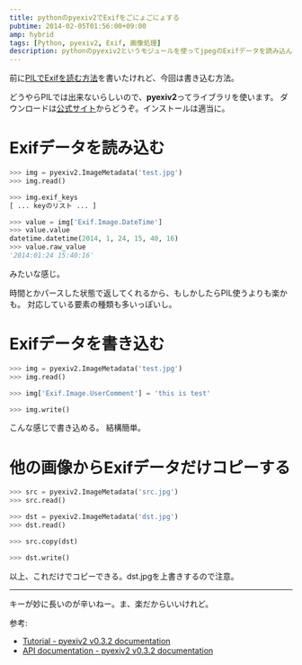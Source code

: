 ```yaml
---
title: pythonのpyexiv2でExifをごにょごにょする
pubtime: 2014-02-05T01:56:00+09:00
amp: hybrid
tags: [Python, pyexiv2, Exif, 画像処理]
description: pythonのpyexiv2というモジュールを使ってjpegのExifデータを読み込んだり書き込んだりを試してみました。
---
```


前に[PILでExifを読む方法](/blog/2013/11/python-exif-with-pil)を書いたけれど、今回は書き込む方法。

どうやらPILでは出来ないらしいので、**pyexiv2**ってライブラリを使います。
ダウンロードは[公式サイト](http://tilloy.net/dev/pyexiv2/)からどうぞ。インストールは適当に。

# Exifデータを読み込む
``` python
>>> img = pyexiv2.ImageMetadata('test.jpg')
>>> img.read()

>>> img.exif_keys
[ ... keyのリスト ... ]

>>> value = img['Exif.Image.DateTime']
>>> value.value
datetime.datetime(2014, 1, 24, 15, 40, 16)
>>> value.raw_value
'2014:01:24 15:40:16'
```
みたいな感じ。

時間とかパースした状態で返してくれるから、もしかしたらPIL使うよりも楽かも。
対応している要素の種類も多いっぽいし。

# Exifデータを書き込む
``` python
>>> img = pyexiv2.ImageMetadata('test.jpg')
>>> img.read()

>>> img['Exif.Image.UserComment'] = 'this is test'

>>> img.write()
```
こんな感じで書き込める。
結構簡単。

# 他の画像からExifデータだけコピーする
``` python
>>> src = pyexiv2.ImageMetadata('src.jpg')
>>> src.read()

>>> dst = pyexiv2.ImageMetadata('dst.jpg')
>>> dst.read()

>>> src.copy(dst)

>>> dst.write()
```
以上、これだけでコピーできる。dst.jpgを上書きするので注意。

---

キーが妙に長いのが辛いねー。ま、楽だからいいけれど。

参考:
- <a href="http://tilloy.net/dev/pyexiv2/tutorial.html" target="_blank">Tutorial - pyexiv2 v0.3.2 documentation</a>
- <a href="http://tilloy.net/dev/pyexiv2/api.html" target="_blank">API documentation - pyexiv2 v0.3.2 documentation</a>
